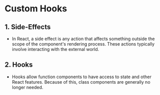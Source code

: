 # Custom Hooks

## 1. Side-Effects

- In React, a side effect is any action that affects something outside the scope of the component's rendering process. These actions typically involve interacting with the external world.

## 2. Hooks

- Hooks allow function components to have access to state and other React features. Because of this, class components are generally no longer needed.

